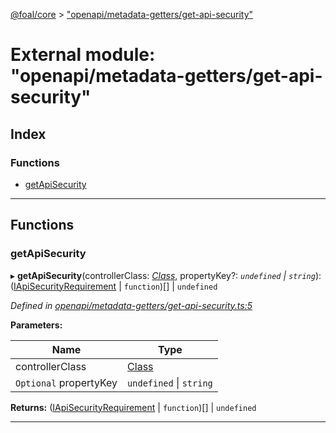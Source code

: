 [@foal/core](../README.md) > ["openapi/metadata-getters/get-api-security"](../modules/_openapi_metadata_getters_get_api_security_.md)

# External module: "openapi/metadata-getters/get-api-security"

## Index

### Functions

* [getApiSecurity](_openapi_metadata_getters_get_api_security_.md#getapisecurity)

---

## Functions

<a id="getapisecurity"></a>

###  getApiSecurity

▸ **getApiSecurity**(controllerClass: *[Class](_core_class_interface_.md#class)*, propertyKey?: *`undefined` \| `string`*): ([IApiSecurityRequirement](../interfaces/_openapi_interfaces_.iapisecurityrequirement.md) \| `function`)[] \| `undefined`

*Defined in [openapi/metadata-getters/get-api-security.ts:5](https://github.com/FoalTS/foal/blob/538afb23/packages/core/src/openapi/metadata-getters/get-api-security.ts#L5)*

**Parameters:**

| Name | Type |
| ------ | ------ |
| controllerClass | [Class](_core_class_interface_.md#class) |
| `Optional` propertyKey | `undefined` \| `string` |

**Returns:** ([IApiSecurityRequirement](../interfaces/_openapi_interfaces_.iapisecurityrequirement.md) \| `function`)[] \| `undefined`

___

